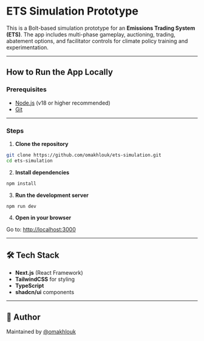 # ETS Simulation Prototype

This is a Bolt-based simulation prototype for an **Emissions Trading System (ETS)**. The app includes multi-phase gameplay, auctioning, trading, abatement options, and facilitator controls for climate policy training and experimentation.

---

## How to Run the App Locally

### Prerequisites

- [Node.js](https://nodejs.org/en/download/) (v18 or higher recommended)
- [Git](https://git-scm.com/downloads)

---

### Steps

1. **Clone the repository**

```bash
git clone https://github.com/omakhlouk/ets-simulation.git
cd ets-simulation
```

2. **Install dependencies**

```bash
npm install
```

3. **Run the development server**

```bash
npm run dev
```

4. **Open in your browser**

Go to: [http://localhost:3000](http://localhost:3000)

---

## 🛠 Tech Stack

- **Next.js** (React Framework)
- **TailwindCSS** for styling
- **TypeScript**
- **shadcn/ui** components

---

## 👥 Author

Maintained by [@omakhlouk](https://github.com/omakhlouk)

